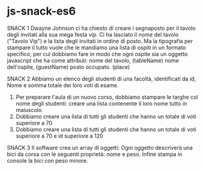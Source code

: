 # js-snack-es6
SNACK 1
Dwayne Johnson ci ha chiesto di creare i segnaposto per il tavolo degli invitati alla sua mega festa vip.
Ci ha lasciato il nome del tavolo ("Tavolo Vip") e la lista degli invitati in ordine di posto.
Ma la tipografia per stampare il tutto vuole che le mandiamo una lista di ospiti in un formato specifico, per cui dobbiamo fare in modo che ogni ospite sia un oggetto javascript che ha come attributi:
nome del tavolo, (tableName)
nome dell'ospite,  (guestName)
posto occupato. (place)

SNACK 2
Abbiamo un elenco degli studenti di una facoltà, identificati da id, Nome e somma totale dei loro voti di esame.
1. Per preparare l'aula di un nuovo corso, dobbiamo stampare le targhe col nome degli studenti: creare una lista   contenente il loro nome tutto in maiuscolo
2. Dobbiamo creare una lista di tutti gli studenti che hanno un totale di voti superiore a 70
3. Dobbiamo creare una lista di tutti gli studenti che hanno un totale di voti superiore a 70 e id superiore a 120

SNACK 3
Il software crea un array di oggetti:
Ogni oggetto descriverà una bici da corsa con le seguenti proprietà: nome e peso.
Infine stampa in console la bici con peso minore.
